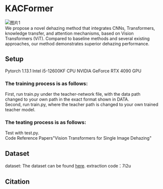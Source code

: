 # KACFormer
![图片1](https://github.com/user-attachments/assets/3ab426e5-e6f2-4309-9191-02b7bd093d2e)  
We propose a novel dehazing method that integrates CNNs, Transformers, knowledge transfer, and attention mechanisms, based on Vision Transformers (ViT). Compared to baseline methods and several existing approaches, our method demonstrates superior dehazing performance.  
## Setup
  Pytorch 1.13.1 Intel i5-12600KF CPU NVIDIA GeForce RTX 4090 GPU  
  ### The training process is as follows:  
  First, run train.py under the teacher-network file, with the data path changed to your own path in the exact format shown in DATA.  
  Second, run train.py, where the teacher path is changed to your own trained teacher model.  
  ### The teating process is as follows:  
  Test with test.py.  
  Code Reference Papers"Vision Transformers for Single Image Dehazing"  
## Dataset  
  dataset: The dataset can be found [here](https://pan.baidu.com/s/1-nnKIoMwdVzQmEqiGrW_eQ). extraction code：7i2u  
## Citation

